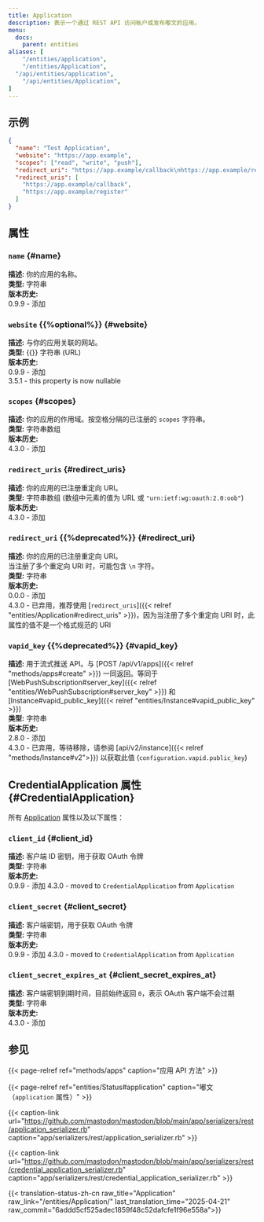 ```yaml
---
title: Application
description: 表示一个通过 REST API 访问帐户或发布嘟文的应用。
menu:
  docs:
    parent: entities
aliases: [
	"/entities/application",
	"/entities/Application",
  "/api/entities/application",
	"/api/entities/Application",
]
---
```


## 示例

```json
{
  "name": "Test Application",
  "website": "https://app.example",
  "scopes": ["read", "write", "push"],
  "redirect_uri": "https://app.example/callback\nhttps://app.example/register",
  "redirect_uris": [
    "https://app.example/callback",
    "https://app.example/register"
  ]
}
```

## 属性

### `name` {#name}

**描述:** 你的应用的名称。\
**类型:** 字符串\
**版本历史:**\
0.9.9 - 添加

### `website` {{%optional%}} {#website}

**描述:** 与你的应用关联的网站。\
**类型:** {{<nullable>}} 字符串 (URL)\
**版本历史:**\
0.9.9 - 添加\
3.5.1 - this property is now nullable

### `scopes` {#scopes}

**描述:** 你的应用的作用域。按空格分隔的已注册的 `scopes` 字符串。\
**类型:** 字符串数组\
**版本历史:**\
4.3.0 - 添加

### `redirect_uris` {#redirect_uris}

**描述:** 你的应用的已注册重定向 URI。\
**类型:** 字符串数组 (数组中元素的值为 URL 或 `"urn:ietf:wg:oauth:2.0:oob"`)\
**版本历史:**\
4.3.0 - 添加

### `redirect_uri` {{%deprecated%}} {#redirect_uri}

**描述:** 你的应用的已注册重定向 URI。\
当注册了多个重定向 URI 时，可能包含 `\n` 字符。\
**类型:** 字符串\
**版本历史:**\
0.0.0 - 添加\
4.3.0 - 已弃用，推荐使用 [`redirect_uris`]({{< relref "entities/Application#redirect_uris" >}})，因为当注册了多个重定向 URI 时，此属性的值不是一个格式规范的 URI

### `vapid_key` {{%deprecated%}} {#vapid_key}

**描述:** 用于流式推送 API。与 [POST /api/v1/apps]({{< relref "methods/apps#create" >}}) 一同返回。等同于 [WebPushSubscription#server_key]({{< relref "entities/WebPushSubscription#server_key" >}}) 和 [Instance#vapid_public_key]({{< relref "entities/Instance#vapid_public_key" >}})\
**类型:** 字符串\
**版本历史:**\
2.8.0 - 添加\
4.3.0 - 已弃用，等待移除，请参阅 [api/v2/instance]({{< relref "methods/Instance#v2">}}) 以获取此值 (`configuration.vapid.public_key`)

## CredentialApplication 属性 {#CredentialApplication}

所有 [Application](#attributes) 属性以及以下属性：

### `client_id` {#client_id}

**描述:** 客户端 ID 密钥，用于获取 OAuth 令牌\
**类型:** 字符串\
**版本历史:**\
0.9.9 - 添加
4.3.0 - moved to `CredentialApplication` from `Application`

### `client_secret` {#client_secret}

**描述:** 客户端密钥，用于获取 OAuth 令牌\
**类型:** 字符串\
**版本历史:**\
0.9.9 - 添加
4.3.0 - moved to `CredentialApplication` from `Application`

### `client_secret_expires_at` {#client_secret_expires_at}

**描述:** 客户端密钥到期时间，目前始终返回 `0`，表示 OAuth 客户端不会过期\
**类型:** 字符串\
**版本历史:**\
4.3.0 - 添加

## 参见

{{< page-relref ref="methods/apps" caption="应用 API 方法" >}}

{{< page-relref ref="entities/Status#application" caption="嘟文（`application` 属性）" >}}

{{< caption-link url="https://github.com/mastodon/mastodon/blob/main/app/serializers/rest/application_serializer.rb" caption="app/serializers/rest/application_serializer.rb" >}}

{{< caption-link url="https://github.com/mastodon/mastodon/blob/main/app/serializers/rest/credential_application_serializer.rb" caption="app/serializers/rest/credential_application_serializer.rb" >}}

{{< translation-status-zh-cn raw_title="Application" raw_link="/entities/Application/" last_translation_time="2025-04-21" raw_commit="6addd5cf525adec1859f48c52dafcfe1f96e558a">}}
